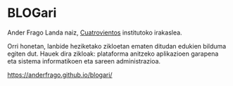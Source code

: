 # BLOGari

Ander Frago Landa naiz, [Cuatrovientos](https://www.cuatrovientos.org/) institutoko irakaslea.

Orri honetan, lanbide heziketako zikloetan ematen ditudan edukien bilduma egiten dut. Hauek dira zikloak: plataforma anitzeko aplikazioen garapena eta sistema informatikoen eta sareen administrazioa.

https://anderfrago.github.io/blogari/

